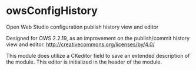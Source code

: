 # owsConfigHistory
Open Web Studio configuration publish history view and editor

Designed for OWS 2.2.19, as an improvement on the publish/commit history view and editor.
http://creativecommons.org/licenses/by/4.0/



This module does utilize a CKeditor field to save an extended description of the module.  This editor is initialized in the header of the module.
